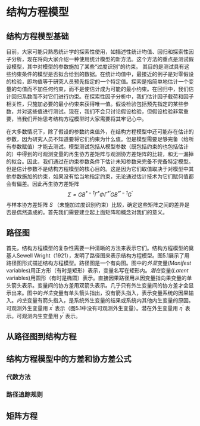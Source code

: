 # 结构方程模型

## 结构方程模型基础
目前，大家可能只熟悉统计学的探索性使用，如描述性统计均值、回归和探索性因子分析，现在将向大家介绍一种使用统计模型的新方法。这个方法的重点是测试假设模型，其中对模型的参数施加了某些“过度识别”的约束。 其目的是测试具有这些约束条件的模型是否拟合给到的数据。在统计均值中，最接近的例子是对零假设的检验，即均值等于研究人员预先指定的一个特定值。探索是指简单地估计一个变量的匀值而不加任何约束，而不是使估计成为可能的最小约束。在回归中，我们估计回归系数而不对它们进行约束。在探索性因子分析中，我们估计因子载荷和因子相关性，只施加必要的最小约束来获得唯一值。假设检验包括预先指定的某些参数，并对这些值进行测试。现在，我们不会只讨论假设检验，但假设检验非常重要，当我们开始思考结构方程模型时大家需要将其牢记心中。

在大多数情况下，除了假设的参数约束值外，在结构方程模型中还可能存在估计的参数，因为研究人员不知道要将它们约束为什么值。但是模型需要足够完备（给所有参数赋值）才能去测试。模型测试包括从模型参数（既包括约束的也包括估计的）中得到的可观测变量的再生协方差矩阵与观测协方差矩阵的比较，和无一漏掉的拟合。因此，我们通过在约束参数条件下估计未知参数来完备不完备特定模型。但是估计参数不是结构方程模型的核心目的。这是因为它们取值取决于对模型中其他参数施加的约束，如果没有恰当地指定约束，无论通过估计技术为它们赋何值都会有偏差。因此再生协方差矩阵
$$
\mathit{\Sigma = GB^{*-1}\Gamma^*\Phi\Gamma^{*\prime}GB^{*\prime-1}G^{\prime}}
$$
与样本协方差矩阵 $S$ （未施加过度识别约束）比较，确定这些矩阵之间的差异是否是偶然造成的。首先我们需要建立起上面矩阵和概念对我们的意义。

## 路径图

首先，结构方程模型的复杂性需要一种清晰的方法来表示它们。结构方程模型的奠基人Sewell Wright（1921），发明了路径图来表示结构方程模型。图5.1展示了用路径图形式描述结构方程模型。路径图是一个有向图。图中的*外显*变量(*Manifest* variables)用正方形（有时是矩形）表示，变量名写在矩形内。*潜在*变量(*Latent* variables)用圆形（有时是椭圆）表示。直接因果路径用从因变量指向果变量的单头箭头表示。变量间的协方差用双箭头表示。几乎只有外生变量间的协方差才会显示出来。图中的*外生*变量有单头箭头指出，没有箭头指入，表示变量系统的因果输入。*内生*变量有箭头指入，是系统外生变量的结果或系统内其他内生变量的原因。可观测外生变量用 $x^{\prime}$ 表示（图5.1中没有可观测外生变量）。潜在外生变量用 $\eta^{\prime}$ 表示。可观测内生变量用 $y^{\prime}$ 表示。



## 从路径图到结构方程



## 结构方程模型中的方差和协方差公式



### 代数方法



### 路径追踪规则



## 矩阵方程



